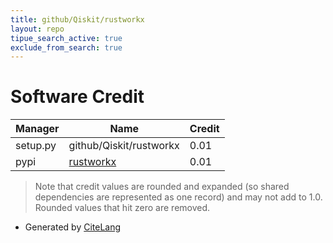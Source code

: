 ```yaml
---
title: github/Qiskit/rustworkx
layout: repo
tipue_search_active: true
exclude_from_search: true
---
```

# Software Credit

|Manager|Name|Credit|
|-------|----|------|
|setup.py|github/Qiskit/rustworkx|0.01|
|pypi|[rustworkx](https://github.com/Qiskit/rustworkx)|0.01|


> Note that credit values are rounded and expanded (so shared dependencies are represented as one record) and may not add to 1.0. Rounded values that hit zero are removed.


- Generated by [CiteLang](https://github.com/vsoch/citelang)
